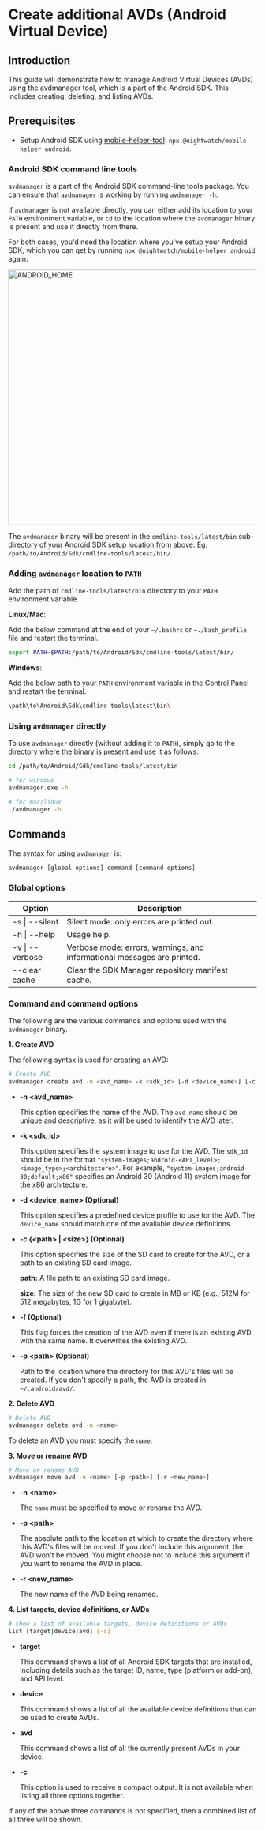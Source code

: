 # Create additional AVDs (Android Virtual Device)

## Introduction

This guide will demonstrate how to manage Android Virtual Devices (AVDs) using the avdmanager tool, which is a part of the Android SDK. This includes creating, deleting, and listing AVDs.

## Prerequisites

- Setup Android SDK using [mobile-helper-tool](https://github.com/nightwatchjs/mobile-helper-tool): `npx @nightwatch/mobile-helper android`.

### Android SDK command line tools

`avdmanager` is a part of the Android SDK command-line tools package. You can ensure that `avdmanager` is working by running `avdmanager -h`.

If `avdmanager` is not available directly, you can either add its location to your `PATH` environment variable, or `cd` to the location where the `avdmanager` binary is present and use it directly from there.

For both cases, you'd need the location where you've setup your Android SDK, which you can get by running `npx @nightwatch/mobile-helper android` again:

<img width="517" alt="ANDROID_HOME" src="https://github.com/nightwatchjs/mobile-helper-tool/assets/39924567/20289460-1f1b-489e-9558-b0a7764d15e0">

The `avdmanager` binary will be present in the `cmdline-tools/latest/bin` sub-directory of your Android SDK setup location from above. Eg: `/path/to/Android/Sdk/cmdline-tools/latest/bin/`.

### Adding `avdmanager` location to `PATH`

Add the path of `cmdline-tools/latest/bin` directory to your `PATH` environment variable.

**Linux/Mac**:

Add the below command at the end of your `~/.bashrc` or `~./bash_profile` file and restart the terminal.

```bash
export PATH=$PATH:/path/to/Android/Sdk/cmdline-tools/latest/bin/
```

**Windows**:

Add the below path to your `PATH` environment variable in the Control Panel and restart the terminal.

```bash
\path\to\Android\Sdk\cmdline-tools\latest\bin\
```

### Using `avdmanager` directly

To use `avdmanager` directly (without adding it to `PATH`), simply go to the directory where the binary is present and use it as follows:

```bash
cd /path/to/Android/Sdk/cmdline-tools/latest/bin

# for windows
avdmanager.exe -h

# for mac/linux
./avdmanager -h
```

## Commands

The syntax for using `avdmanager` is:

```bash
avdmanager [global options] command [command options]
```

### Global options

| Option          | Description                                                             |
| --------------- | ----------------------------------------------------------------------- |
| -s \| --silent  | Silent mode: only errors are printed out.                               |
| -h \| --help    | Usage help.                                                             |
| -v \| --verbose | Verbose mode: errors, warnings, and informational messages are printed. |
| --clear cache   | Clear the SDK Manager repository manifest cache.                        |

### Command and command options

The following are the various commands and options used with the `avdmanager` binary.

**1. Create AVD**

The following syntax is used for creating an AVD:

```bash
# Create AVD
avdmanager create avd -n <avd_name> -k <sdk_id> [-d <device_name>] [-c {<path>|<size>}] [-f] [-p <path>]
```
- **-n <avd_name>**

    This option specifies the name of the AVD. The `avd_name` should be unique and descriptive, as it will be used to identify the AVD later.

- **-k <sdk_id>**

    This option specifies the system image to use for the AVD. The `sdk_id` should be in the format `"system-images;android-<API_level>;<image_type>;<architecture>"`. For example, `"system-images;android-30;default;x86"` specifies an Android 30 (Android 11) system image for the x86 architecture.

- **-d <device_name> (Optional)**

    This option specifies a predefined device profile to use for the AVD. The `device_name` should match one of the available device definitions.

- **-c {\<path> | \<size>} (Optional)**

    This option specifies the size of the SD card to create for the AVD, or a path to an existing SD card image.

    **path:** A file path to an existing SD card image.

    **size:** The size of the new SD card to create in MB or KB (e.g., 512M for 512 megabytes, 1G for 1 gigabyte).

- **-f (Optional)**

    This flag forces the creation of the AVD even if there is an existing AVD with the same name. It overwrites the existing AVD.

- **-p \<path> (Optional)**

    Path to the location where the directory for this AVD's files will be created. If you don't specify a path, the AVD is created in `~/.android/avd/`.

**2. Delete AVD**

```bash
# Delete AVD
avdmanager delete avd -n <name>
```

To delete an AVD you must specify the `name`.

**3. Move or rename AVD**

```bash
# Move or rename AVD
avdmanager move avd -n <name> [-p <path>] [-r <new_name>]
```

- **-n \<name>**

    The `name` must be specified to move or rename the AVD.

- **-p \<path>**

    The absolute path to the location at which to create the directory where this AVD's files will be moved. If you don't include this argument, the AVD won't be moved. You might choose not to include this argument if you want to rename the AVD in place.

- **-r <new_name>**

    The new name of the AVD being renamed.

**4. List targets, device definitions, or AVDs**

```bash
# show a list of available targets, device definitions or AVDs
list [target|device|avd] [-c]
```

- **target** 

    This command shows a list of all Android SDK targets that are installed, including details such as the target ID, name, type (platform or add-on), and API level.

- **device**

    This command shows a list of all the available device definitions that can be used to create AVDs.

- **avd**

    This command shows a list of all the currently present AVDs in your device. 
    
- **-c**

    This option is used to receive a compact output. It is not available when listing all three options together.
    
If any of the above three commands is not specified, then a combined list of all three will be shown.